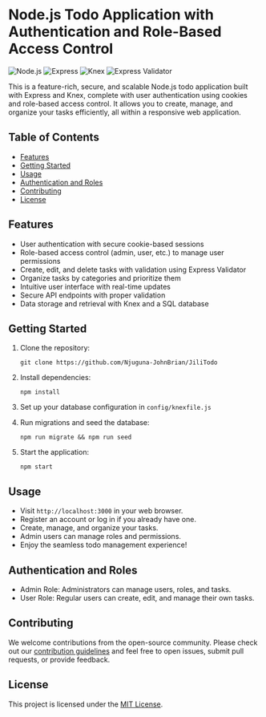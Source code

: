 # Node.js Todo Application with Authentication and Role-Based Access Control

![Node.js](https://img.shields.io/badge/Node.js-14.0+-green.svg)
![Express](https://img.shields.io/badge/Express-4.17+-blue.svg)
![Knex](https://img.shields.io/badge/Knex-0.95+-orange.svg)
![Express Validator](https://img.shields.io/badge/Express%20Validator-6.9+-purple.svg)

This is a feature-rich, secure, and scalable Node.js todo application built with Express and Knex, complete with user authentication using cookies and role-based access control. It allows you to create, manage, and organize your tasks efficiently, all within a responsive web application.

## Table of Contents

- [Features](#features)
- [Getting Started](#getting-started)
- [Usage](#usage)
- [Authentication and Roles](#authentication-and-roles)
- [Contributing](#contributing)
- [License](#license)

## Features

- User authentication with secure cookie-based sessions
- Role-based access control (admin, user, etc.) to manage user permissions
- Create, edit, and delete tasks with validation using Express Validator
- Organize tasks by categories and prioritize them
- Intuitive user interface with real-time updates
- Secure API endpoints with proper validation
- Data storage and retrieval with Knex and a SQL database

## Getting Started

1. Clone the repository:

    ```shell
    git clone https://github.com/Njuguna-JohnBrian/JiliTodo
    ```

2. Install dependencies:

    ```shell
    npm install
    ```

3. Set up your database configuration in `config/knexfile.js`

4. Run migrations and seed the database:

    ```shell
    npm run migrate && npm run seed
    ```

5. Start the application:

    ```shell
    npm start
    ```

## Usage

- Visit `http://localhost:3000` in your web browser.
- Register an account or log in if you already have one.
- Create, manage, and organize your tasks.
- Admin users can manage roles and permissions.
- Enjoy the seamless todo management experience!

## Authentication and Roles

- Admin Role: Administrators can manage users, roles, and tasks.
- User Role: Regular users can create, edit, and manage their own tasks.

## Contributing

We welcome contributions from the open-source community. Please check out our [contribution guidelines](CONTRIBUTING.md) and feel free to open issues, submit pull requests, or provide feedback.

## License

This project is licensed under the [MIT License](LICENSE).
